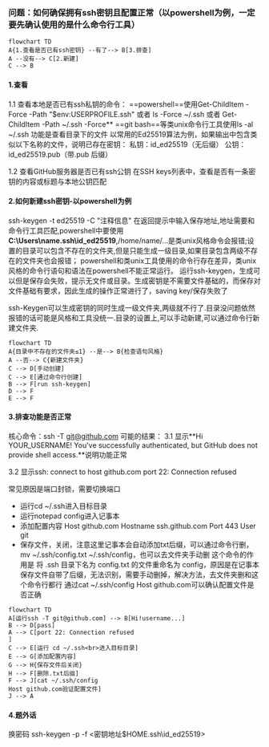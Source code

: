### 问题：如何确保拥有ssh密钥且配置正常（以powershell为例，一定要先确认使用的是什么命令行工具）

```mermaid
flowchart TD
A{1.查看是否已有ssh密钥} --有了--> B[3.排查]
A --没有--> C[2.新建]
C --> B
```
#### 1.查看
1.1 查看本地是否已有ssh私钥的命令：
==powershell==使用Get-ChildItem -Force -Path "$env:USERPROFILE\.ssh"
或者
ls -Force ~/.ssh
或者
Get-ChildItem -Path ~/.ssh -Force**
==git bash==等类unix命令行工具使用ls -al ~/.ssh
功能是查看目录下的文件
以常用的Ed25519算法为例，如果输出中包含类似以下名称的文件，说明已存在密钥：
私钥：id_ed25519（无后缀）
公钥：id_ed25519.pub（带.pub 后缀）

1.2 查看GitHub服务器是否已有ssh公钥
在SSH keys列表中，查看是否有一条密钥的内容或标题与本地公钥匹配

#### 2.如何新建ssh密钥-以powershell为例
ssh-keygen -t ed25519 -C "注释信息"
在返回提示中输入保存地址,地址需要和命令行工具匹配,powershell中要使用**C:\Users\name\.ssh\id_ed25519**,/home/name/...是类unix风格命令会报错;设置的目录可以包含不存在的文件夹,但是只能生成一级目录,如果目录包含两级不存在的文件夹也会报错；
powershell和类unix工具使用的命令行存在差异，类unix风格的命令行语句和语法在powershell不能正常运行。
运行ssh-keygen，生成可以但是保存会失败，提示无文件或目录。生成密钥是不需要文件基础的，而保存对文件基础有要求，因此生成的操作正常进行了，saving key/保存失败了

ssh-Keygen可以生成密钥的同时生成一级文件夹,两级就不行了.目录没问题依然报错的话可能是风格和工具没统一.目录的设置上,可以手动新建,可以通过命令行新建文件夹.

```mermaid
flowchart TD
A{目录中不存在的文件夹≤1} --是--> B{检查语句风格}
A --否--> C{新建文件夹}
C --> D[手动创建]
C --> E[通过命令行创建]
B --> F[run ssh-keygen]
D --> F
E --> F
```
#### 3.排查功能是否正常
核心命令：ssh -T git@github.com
可能的结果：
3.1 显示**Hi YOUR_USERNAME! You've successfully authenticated, but GitHub does not provide shell access.**说明功能正常

3.2 显示ssh: connect to host github.com port 22: Connection refused

常见原因是端口封锁，需要切换端口
+ 运行cd ~/.ssh进入目标目录
+ 运行notepad config进入记事本
+ 添加配置内容
Host github.com
  Hostname ssh.github.com
  Port 443
  User git
+ 保存文件，关闭，注意这里记事本会自动添加txt后缀，可以通过命令行删，mv ~/.ssh/config.txt ~/.ssh/config，也可以去文件夹手动删
这个命令的作用是 将 .ssh 目录下名为 config.txt 的文件重命名为 config，原因是在记事本保存文件自带了后缀，无法识别，需要手动删掉，解决方法，去文件夹删和这个命令行都行
通过cat ~/.ssh/config
Host github.com可以确认配置文件是否正确

```mermaid
flowchart TD
A[运行ssh -T git@github.com] --> B[Hi!username...]
B --> D[pass]
A --> C[port 22: Connection refused
]
C --> E[运行 cd ~/.ssh<br>进入目标目录]
E --> G[添加配置内容]
G --> H{保存文件后关闭}
H --> F[删除.txt后缀]
F --> J[cat ~/.ssh/config
Host github.com验证配置文件]
J --> A
```

#### 4.题外话
换密码
ssh-keygen -p -f <密钥地址$HOME\.ssh\id_ed25519>


